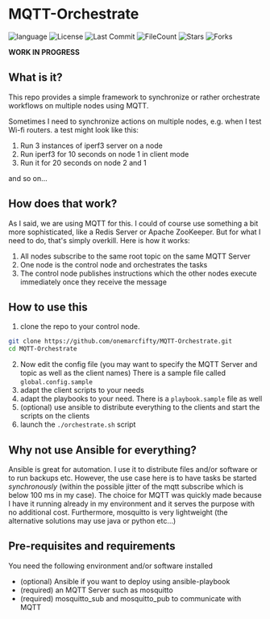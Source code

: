 # MQTT-Orchestrate

![language](https://img.shields.io/github/languages/top/onemarcfifty/MQTT-Orchestrate)    ![License](https://img.shields.io/github/license/onemarcfifty/MQTT-Orchestrate)    ![Last Commit](https://img.shields.io/github/last-commit/onemarcfifty/MQTT-Orchestrate)     ![FileCount](https://img.shields.io/github/directory-file-count/onemarcfifty/MQTT-Orchestrate)    ![Stars](https://img.shields.io/github/stars/onemarcfifty/MQTT-Orchestrate)    ![Forks](https://img.shields.io/github/forks/onemarcfifty/MQTT-Orchestrate)

**WORK IN PROGRESS**

## What is it?

This repo provides a simple framework to synchronize or rather orchestrate workflows on multiple nodes using MQTT.

Sometimes I need to synchronize actions on multiple nodes, e.g. when I test Wi-fi routers. a test might look like this:

1. Run 3 instances of iperf3 server on a node
2. Run iperf3 for 10 seconds on node 1 in client mode
3. Run it for 20 seconds on node 2 and 1

and so on...

## How does that work?

As I said, we are using MQTT for this. I could of course use something a bit more sophisticated, like a Redis Server or Apache ZooKeeper. But for what I need to do, that's simply overkill. Here is how it works:

1. All nodes subscribe to the same root topic on the same MQTT Server
2. One node is the control node and orchestrates the tasks
3. The control node publishes instructions which the other nodes execute immediately once they receive the message

## How to use this

1. clone the repo to your control node.

``` bash
git clone https://github.com/onemarcfifty/MQTT-Orchestrate.git
cd MQTT-Orchestrate
```

2. Now edit the config file (you may want to specify the MQTT Server and topic as well as the client names) There is a sample file called `global.config.sample`
3. adapt the client scripts to your needs
4. adapt the playbooks to your need. There is a `playbook.sample` file as well
5. (optional) use ansible to distribute everything to the clients and start the scripts on the clients
6. launch the `./orchestrate.sh` script

## Why not use Ansible for everything?

Ansible is great for automation. I use it to distribute files and/or software or to run backups etc. However, the use case here is to have tasks be started _synchronously_ (within the possible jitter of the mqtt subscribe which is below 100 ms in my case). The choice for MQTT was quickly made because I have it running already in my environment and it serves the purpose with no additional cost. Furthermore, mosquitto is very lightweight (the alternative solutions may use java or python etc...)

## Pre-requisites and requirements

You need the following environment and/or software installed

- (optional) Ansible if you want to deploy using ansible-playbook
- (required) an MQTT Server such as mosquitto
- (required) mosquitto_sub and mosquitto_pub to communicate with MQTT

